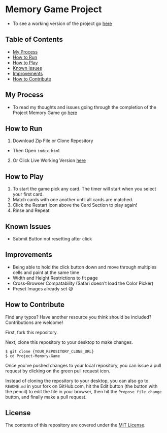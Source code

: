 # Memory Game Project
- To see a working version of the project go [here](https://robert-s-hogan.github.io/Project-Memory-Game/)

## Table of Contents

* [My Process](#my-process)
* [How to Run](#how-to-run)
* [How to Play](#how-to-play)
* [Known Issues](#known-issues)
* [Improvements](#improvements)
* [How to Contribute](#how-to-contribute)


## My Process
- To read my thoughts and issues going through the completion of the Project Memory Game go [here](http://www.robertshogan.com/blog/2018/03/02/udacity-project-memory-game/)

## How to Run
1. Download Zip File or Clone Repository
- Then Open `index.html` 
2. Or Click Live Working Version [here](https://robert-s-hogan.github.io/Project-Memory-Game/)

## How to Play
1. To start the game pick any card.  The timer will start when you select your first card.
2. Match cards with one another until all cards are matched.
3. Click the Restart Icon above the Card Section to play again!
4. Rinse and Repeat

## Known Issues
- Submit Button not resetting after click

## Improvements
- Being able to hold the click button down and move through multiples cells and paint at the same time
- Width and Height Restrictions to fit page
- Cross-Browser Compatability (Safari doesn't load the Color Picker)
- Preset Images already set :sweat_smile:

## How to Contribute

Find any typos? Have another resource you think should be included? Contributions are welcome!

First, fork this repository.

Next, clone this repository to your desktop to make changes.

```
$ git clone {YOUR_REPOSITORY_CLONE_URL}
$ cd Project-Memory-Game
```

Once you've pushed changes to your local repository, you can issue a pull request by clicking on the green pull request icon.

Instead of cloning the repository to your desktop, you can also go to `README.md` in your fork on GitHub.com, hit the Edit button (the button with the pencil) to edit the file in your browser, then hit the `Propose file change` button, and finally make a pull request. 

## License

The contents of this repository are covered under the [MIT License](LICENSE).
